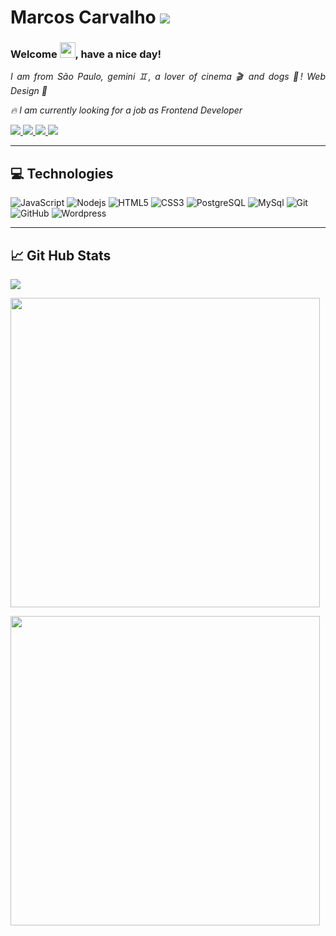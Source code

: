 
 
 <h1> Marcos Carvalho  <img src="https://komarev.com/ghpvc/?username=MVGC1989&Profile+Views&labelColor=000000&style=plastic&color=000000" /> </h1>
 
 <h3 align = "justify"> Welcome <img src="https://media.giphy.com/media/hvRJCLFzcasrR4ia7z/giphy.gif" width="25px">, have a nice day!</h3>
 

<p align = "justify"><i> I am from São Paulo, gemini ♊, a lover of cinema 🎬 and dogs 🐶! Web Design 🖤</i></p>
<p align = "justify"><i> 🔥 I am currently looking for a job as Frontend Developer</i></p>


<p align="left">
  <a href="mailto:mailto:mvgc1989@gmail.com">
     <img src="https://img.shields.io/badge/-mvgc1989@gmail.com-c14438?style=plastic&color=black&logo=Gmail&logoColor=white&link=mailto:mvgc1989@gmail.com" />
  </a>

  <a href="https://www.linkedin.com/in/mvgc89/" target="_blank">
    <img src="https://img.shields.io/badge/-Marcos Carvalho-blue?style=plastic&logo=Linkedin&color=black&logoColor=white&link=https://www.linkedin.com/in/mvgc89/" />
  </a>

<a href="https://mvgc1989.github.io/Meu-Site/index.html" target="_blank">
    <img src="https://img.shields.io/badge/Site-Marcos Carvalho-1f425f.svg?style=plastic&color=black&labelColor=black" />
 </a>
 
  
 <a href="">
    <img src="https://img.shields.io/badge/-Marcos Carvalho%235597-000000?style=plastic&logo=Discord&logoColor=white"/>
 </a>

</p>

  ___

 <h2>💻 Technologies </h2>

 ![JavaScript](https://img.shields.io/badge/-JavaScript-black?style=plastic&logo=javascript&logoColor=white)
 ![Nodejs](https://img.shields.io/badge/-Nodejs-black?style=plastic&logo=Node.js&logoColor=white)
 ![HTML5](https://img.shields.io/badge/-HTML5-black?style=plastic&logo=html5&logoColor=white)
 ![CSS3](https://img.shields.io/badge/-CSS3-black?style=plastic&logo=css3)
 ![PostgreSQL](https://img.shields.io/badge/-PostgreSQL-black?style=plastic&logo=postgresql&logoColor=white)
 ![MySql](https://img.shields.io/badge/-MySql-black?style=plastic&logo=mysql&logoColor=white)
 ![Git](https://img.shields.io/badge/-Git-black?style=plastic&logo=git&logoColor=white)
 ![GitHub](https://img.shields.io/badge/-GitHub-181717?style=plastic&logo=github)
 ![Wordpress](https://img.shields.io/badge/-WordPress-black?style=plastic&logo=wordpress)
 
  ___
 
<h2> 📈 Git Hub Stats</h2>

<a href="https://github.com/MVGC1989?tab=followers" target="_blank">
    <img src="https://img.shields.io/github/followers/MVGC1989.svg?style=social&label=Follow&maxAge=2592000"/>
</a>


<img align="center"
width="495px"
  src="https://github-readme-stats.vercel.app/api?username=MVGC1989&theme=dark&show_icons=true&count_private=true&custom_title=Marcos Carvalho's%20GitHub Status&hide=issues&title_color=ffffff&icon_color=f7df1e&text_color=ffffff&bg_color=010409&hide_border=true"/>
  
<img align="rigth"
width="495px"
  src="https://github-readme-stats.vercel.app/api/top-langs/?username=MVGC1989&title_color=ffffff&text_color=ffffff&layout=compact&hide_border=true&bg_color=010409"
/>

  

